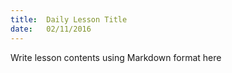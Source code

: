 ```yaml
---
title:  Daily Lesson Title
date:   02/11/2016
---
```


Write lesson contents using Markdown format here